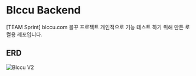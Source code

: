 # Blccu Backend

[TEAM Sprint] blccu.com
블꾸 프로젝트
개인적으로 기능 테스트 하기 위해 만든 로컬용 레포입니다.

## ERD

![Blccu V2](https://github.com/do-huni/Sprint-blccu-local/assets/119511836/20282a24-9dfc-4f61-ae3f-19dc46734f4f)
